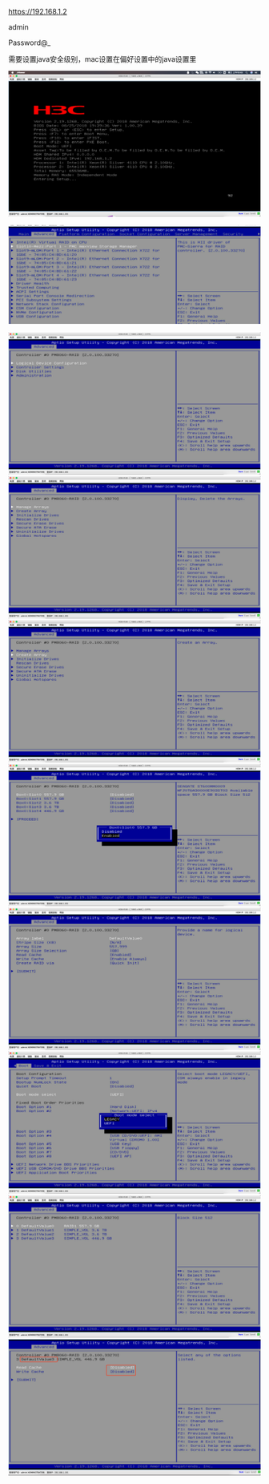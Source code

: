 https://192.168.1.2

admin

Password@_

需要设置java安全级别，mac设置在偏好设置中的java设置里 

<img src="../images/80B42702-8D4E-164D-B7B6-A76A2DDCF1A7.png" alt="image-20191024145126947" style="zoom:50%;" />

![image-20200202230757445](../images/image-20200202230757445.png)

<img src="../images/E006A2E3-EFBB-1A49-80B6-81389E926638.png" alt="image-20191024145126947" style="zoom:50%;" />

<img src="../images/96491FDE-4B02-8F40-B705-307A0FC54F8D.png" alt="image-20191024145126947" style="zoom:50%;" />

 <img src="../images/965563A9-E411-9B45-AA1F-B85FC2242D46.png" alt="image-20191024145126947" style="zoom:50%;" />

 <img src="../images/D971E740-B3CD-774E-970E-569D6597CFC1.png" alt="image-20191024145126947" style="zoom:50%;" />

 <img src="../images/92C76DBD-B3DF-074D-8453-5C4C6F13B1E7.png" alt="image-20191024145126947" style="zoom:50%;" />

 <img src="../images/CB1BEBAF-4978-A843-A89B-E235A2A45869.png" alt="image-20191024145126947" style="zoom:50%;" /> 

 <img src="../images/C07674C6-04ED-694D-9719-49359871DCBB.png" alt="image-20191024145126947" style="zoom:50%;" />

<img src="../images/B2FCE5B0-CDC6-A643-985C-7C0D900A5A06.png" alt="image-20191024145126947" style="zoom:50%;" />

 

 

 
